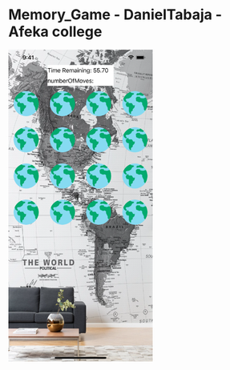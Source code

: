 # Memory_Game  - DanielTabaja - Afeka college
<img src="https://github.com/Dtabaja/Memory_Game/blob/master/Simulator%20Screen%20Shot%20-%20iPhone%2011%20Pro%20Max%20-%202020-05-18%20at%2021.41.46.png" width="288">
